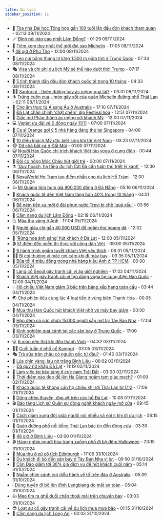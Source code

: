 ```yaml
---
title: Du lịch
sidebar_position: 11
---
```


<!-- vnexpress-du-lich:START -->
- 💂 [Tòa nhà Đại học Tổng hợp gần 100 tuổi lần đầu đón khách tham quan](https://vnexpress.net/toa-nha-dai-hoc-tong-hop-gan-100-tuoi-lan-dau-don-khach-tham-quan-4813819.html) - 02:13 09/11/2024
- 🪄 [Đỉnh núi nào cao nhất Lâm Đồng?](https://vnexpress.net/dinh-nui-nao-cao-nhat-lam-dong-4812769.html) - 01:29 09/11/2024
- 🦅 [Tiệm kem duy nhất thế giới đạt sao Michelin](https://vnexpress.net/tiem-kem-duy-nhat-the-gioi-dat-sao-michelin-4813610.html) - 17:05 08/11/2024
- 🕴 [48 giờ ở Phú Thọ](https://vnexpress.net/48-gio-o-phu-tho-4813134.html) - 12:00 08/11/2024
- 👀 [Leo núi bằng thang lơ lửng 1.500 m giữa trời ở Trung Quốc](https://vnexpress.net/leo-nui-bang-thang-lo-lung-1-500-m-giua-troi-o-trung-quoc-4813658.html) - 07:34 08/11/2024
- 🎭 [Visa và chi phí du lịch Mỹ sẽ thế nào dưới thời Trump](https://vnexpress.net/visa-va-chi-phi-du-lich-my-se-the-nao-duoi-thoi-trump-4813170.html) - 07:17 08/11/2024
- 🦒 [5 tỉnh thành dẫn đầu đón khách quốc tế trong 10 tháng](https://vnexpress.net/5-tinh-thanh-dan-dau-don-khach-quoc-te-trong-10-thang-4813311.html) - 04:33 08/11/2024
- 👨‍🏫 [Santorini - thiên đường hay ác mộng quá tải?](https://vnexpress.net/santorini-thien-duong-hay-ac-mong-qua-tai-4813458.html) - 03:01 08/11/2024
- ⚗️ [Trứng cuộn cua - món gây sốt của quán Michelin đường phố Thái Lan](https://vnexpress.net/trung-cuon-cua-mon-gay-sot-cua-quan-michelin-duong-pho-thai-lan-4812781.html) - 02:11 08/11/2024
- 🥸 [Chợ ẩm thực từ Á sang Âu ở Australia](https://vnexpress.net/cho-am-thuc-tu-a-sang-au-o-australia-4811135.html) - 17:10 07/11/2024
- 🤠 [Đà Lạt chấn chỉnh &#39;chặt chém&#39; dịp Festival hoa](https://vnexpress.net/da-lat-chan-chinh-chat-chem-dip-festival-hoa-4804452.html) - 12:51 07/11/2024
- 🚀 [Giấc mơ Pháp thành ác mộng với khách Mỹ](https://vnexpress.net/giac-mo-phap-thanh-ac-mong-voi-khach-my-4813214.html) - 12:00 07/11/2024
- 💻 [Vietjet ưu đãi vé 0 đồng ngày 11/11](https://vnexpress.net/vietjet-uu-dai-ve-0-dong-ngay-11-11-4813270.html) - 07:00 07/11/2024
- 💼 [Ca sĩ Orange gợi ý 5 nhà hàng đáng thử tại Singapore](https://vnexpress.net/ca-si-orange-goi-y-5-nha-hang-dang-thu-tai-singapore-4805194.html) - 04:00 07/11/2024
- 🤡 [10 điều khách Mỹ ước biết sớm khi tới Việt Nam](https://vnexpress.net/10-dieu-khach-my-uoc-biet-som-khi-toi-viet-nam-4812850.html) - 03:23 07/11/2024
- 🐵 [Dỡ chà bắt cá ở Đất Mũi](https://vnexpress.net/do-cha-bat-ca-o-dat-mui-4811896.html) - 01:00 07/11/2024
- 😺 [Người Hàn Quốc chỉ trích khách Việt tập yoga ở cung điện](https://vnexpress.net/nguoi-han-quoc-chi-trich-khach-viet-tap-yoga-o-cung-dien-4812910.html) - 00:44 07/11/2024
- 🌈 [Đồi cỏ hồng Mộc Châu hút giới trẻ](https://vnexpress.net/doi-co-hong-moc-chau-hut-gioi-tre-4811554.html) - 00:00 07/11/2024
- ⚗️ [&#39;Quy hoạch, hạ tầng du lịch Cát Bà cần tuân thủ triết lý xanh&#39;](https://vnexpress.net/quy-hoach-ha-tang-du-lich-cat-ba-can-tuan-thu-triet-ly-xanh-4812650.html) - 12:30 06/11/2024
- 👀 [NovaWorld Ho Tram tạo điểm nhấn cho du lịch Hồ Tràm](https://vnexpress.net/novaworld-ho-tram-tao-diem-nhan-cho-du-lich-ho-tram-4811983.html) - 12:00 06/11/2024
- 👍 [Mì Quảng tôm hùm giá 800.000 đồng ở Đà Nẵng](https://vnexpress.net/mi-quang-tom-hum-gia-800-000-dong-o-da-nang-4810174.html) - 05:16 06/11/2024
- 💄 [Khách quốc tế đến Việt Nam tăng hơn 40% trong 10 tháng](https://vnexpress.net/khach-quoc-te-den-viet-nam-tang-hon-40-trong-10-thang-4812698.html) - 04:51 06/11/2024
- 🥷 [Bể ném tiền xu mới ở đài phun nước Trevi bị chê &#39;quá xấu&#39;](https://vnexpress.net/be-nem-tien-xu-moi-o-dai-phun-nuoc-trevi-bi-che-qua-xau-4812651.html) - 03:56 06/11/2024
- 📝 [Cẩm nang du lịch Lâm Đồng](https://vnexpress.net/cam-nang-du-lich-lam-dong-4807324.html) - 02:18 06/11/2024
- 🌜 [Mùa thu vàng ở Anh](https://vnexpress.net/mua-thu-vang-o-anh-4812257.html) - 17:04 05/11/2024
- 📝 [Người giàu chi gần 40.000 USD để ngắm thú hoang dã](https://vnexpress.net/nguoi-giau-chi-gan-40-000-usd-de-ngam-thu-hoang-da-4812286.html) - 12:02 05/11/2024
- 🧰 [&#39;Rừng hoa ánh sáng&#39; hút khách ở Đà Lạt](https://vnexpress.net/rung-hoa-anh-sang-hut-khach-o-da-lat-4812419.html) - 12:00 05/11/2024
- 🎬 [51 điểm đến miễn thị thực với công dân Việt](https://vnexpress.net/51-diem-den-mien-thi-thuc-voi-cong-dan-viet-4811874.html) - 09:00 05/11/2024
- 🧐 [6 hành trình ngắm tuyết khách Việt yêu thích](https://vnexpress.net/6-hanh-trinh-ngam-tuyet-khach-viet-yeu-thich-4812087.html) - 06:01 05/11/2024
- 👨‍🏫 [Bị coi thường vì mặc gợi cảm khi đi máy bay](https://vnexpress.net/bi-coi-thuong-vi-mac-goi-cam-khi-di-may-bay-4812219.html) - 03:35 05/11/2024
- 🦣 [Bữa tối 4 triệu đồng trong nhà hàng kiểu Anh ở TP HCM](https://vnexpress.net/bua-toi-4-trieu-dong-trong-nha-hang-kieu-anh-o-tp-hcm-4811435.html) - 00:00 05/11/2024
- 🌋 [Làng cổ Seoul gây tranh cãi vì áp giới nghiêm](https://vnexpress.net/lang-co-seoul-gay-tranh-cai-vi-ap-gioi-nghiem-4812004.html) - 17:02 04/11/2024
- 🦄 [Khách Việt gây tranh cãi vì tạo dáng yoga tại cung điện Hàn Quốc](https://vnexpress.net/khach-viet-gay-tranh-cai-vi-tao-dang-yoga-tai-cung-dien-han-quoc-4811598.html) - 12:00 04/11/2024
- 💡 [Hộ chiếu Việt Nam giảm 3 bậc trên bảng xếp hạng toàn cầu](https://vnexpress.net/ho-chieu-viet-nam-giam-3-bac-tren-bang-xep-hang-toan-cau-4811730.html) - 03:44 04/11/2024
- 🌏 [Chợ phiên tiêu cùng lúc 4 loại tiền ở vùng biên Thanh Hóa](https://vnexpress.net/cho-phien-tieu-cung-luc-4-loai-tien-o-vung-bien-thanh-hoa-4811444.html) - 00:05 04/11/2024
- 💂 [Mùa thu Hàn Quốc hút khách Việt nhờ vé máy bay giảm](https://vnexpress.net/mua-thu-han-quoc-hut-khach-viet-nho-ve-may-bay-giam-4810178.html) - 00:00 04/11/2024
- 🤩 [Hộp đêm có sức chứa 15.000 người sắp mở tại Tây Ban Nha](https://vnexpress.net/hop-dem-co-suc-chua-15-000-nguoi-sap-mo-tai-tay-ban-nha-4811662.html) - 17:04 03/11/2024
- 💪 [Kinh nghiệm quá cảnh tại các sân bay ở Trung Quốc](https://vnexpress.net/kinh-nghiem-qua-canh-tai-cac-san-bay-o-trung-quoc-4811188.html) - 17:00 03/11/2024
- 💻 [6 món nên thử khi đến thành Vinh](https://vnexpress.net/6-mon-nen-thu-khi-den-thanh-vinh-4801558.html) - 04:32 03/11/2024
- 🧑‍💻 [Cuối tuần ở phố cổ Kampot](https://vnexpress.net/cuoi-tuan-o-pho-co-kampot-4810931.html) - 03:05 03/11/2024
- 🎭 [Trà sữa trân châu có nguồn gốc từ đâu?](https://vnexpress.net/tra-sua-tran-chau-co-nguon-goc-tu-dau-4811471.html) - 01:40 03/11/2024
- 🧐 [Lúa chín vàng, lau nở trắng Bình Liêu](https://vnexpress.net/lua-chin-vang-lau-no-trang-binh-lieu-4810922.html) - 00:02 03/11/2024
- 💡 [Dã quỳ nở khắp Đà Lạt](https://vnexpress.net/da-quy-no-khap-da-lat-4810633.html) - 11:19 02/11/2024
- 🌊 [Làm việc tại bảo tàng ở cực nam Trái Đất](https://vnexpress.net/lam-viec-tai-bao-tang-o-cuc-nam-trai-dat-4811090.html) - 03:00 02/11/2024
- 🎃 [Thời điểm nào đẹp để lên Hà Giang ngắm tam giác mạch?](https://vnexpress.net/thoi-diem-nao-dep-de-len-ha-giang-ngam-tam-giac-mach-4810996.html) - 01:00 02/11/2024
- 🧠 [Khách quốc tế không cần hộ chiếu khi rời Thái Lan từ 1/12](https://vnexpress.net/khach-quoc-te-khong-can-ho-chieu-khi-roi-thai-lan-tu-1-12-4811214.html) - 17:06 01/11/2024
- 💄 [Dừng chèo thuyền, đạp vịt trên các hồ Đà Lạt](https://vnexpress.net/dung-cheo-thuyen-dap-vit-tren-cac-ho-da-lat-4810976.html) - 10:08 01/11/2024
- 🎬 [Bảo tàng Lịch sử Quân sự đông nghịt khách ngày mở cửa](https://vnexpress.net/bao-tang-lich-su-quan-su-dong-nghit-khach-ngay-mo-cua-4811122.html) - 09:45 01/11/2024
- 🐻 [Cách giảm xung đột giữa người nói nhiều và nói ít khi đi du lịch](https://vnexpress.net/cach-giam-xung-dot-giua-nguoi-noi-nhieu-va-noi-it-khi-di-du-lich-4810892.html) - 06:15 01/11/2024
- 🌝 [Quán đường phố nổi tiếng Thái Lan bác tin đồn đóng cửa](https://vnexpress.net/quan-duong-pho-noi-tieng-thai-lan-bac-tin-don-dong-cua-4810260.html) - 03:30 01/11/2024
- 🤩 [48 giờ ở Bình Liêu](https://vnexpress.net/48-gio-o-binh-lieu-4810528.html) - 03:00 01/11/2024
- 🎬 [Hàng nghìn người hóa trang xuống phố đi bộ đêm Halloween](https://vnexpress.net/hang-nghin-nguoi-hoa-trang-xuong-pho-di-bo-dem-halloween-4810831.html) - 23:15 31/10/2024
- 🦩 [Mùa thu ở xứ cổ tích Edinburgh](https://vnexpress.net/mua-thu-o-xu-co-tich-edinburgh-4810550.html) - 17:06 31/10/2024
- 🦍 [Du khách đi bộ đến sân bay ở Tây Ban Nha vì lụt](https://vnexpress.net/du-khach-di-bo-den-san-bay-o-tay-ban-nha-vi-lut-4810723.html) - 09:50 31/10/2024
- 👀 [Côn Đảo giảm tới 30% giá dịch vụ để hút khách cuối năm](https://vnexpress.net/con-dao-giam-toi-30-gia-dich-vu-de-hut-khach-cuoi-nam-4808309.html) - 05:14 31/10/2024
- 🧰 [Ngắm chim cánh cụt diễu hành về tổ trên đảo ở Australia](https://vnexpress.net/ngam-chim-canh-cut-dieu-hanh-ve-to-tren-dao-o-australia-4809841.html) - 05:09 31/10/2024
- 🕯 [Dừng tuyến đi bộ lên đỉnh Langbiang do mất an toàn](https://vnexpress.net/dung-tuyen-di-bo-len-dinh-langbiang-do-mat-an-toan-4810629.html) - 05:04 31/10/2024
- 👍 [Mẹo tìm ra ghế duỗi chân thoải mái trên chuyến bay](https://vnexpress.net/meo-tim-ra-ghe-duoi-chan-thoai-mai-tren-chuyen-bay-4810404.html) - 03:03 31/10/2024
- 😎 [Loạt sự cố gây tranh cãi về du lịch mùa mưa bão](https://vnexpress.net/loat-su-co-gay-tranh-cai-ve-du-lich-mua-mua-bao-4809786.html) - 01:15 31/10/2024
- 🐘 [Cẩm nang du lịch Long An](https://vnexpress.net/cam-nang-du-lich-long-an-4796307.html) - 00:03 31/10/2024<!-- vnexpress-du-lich:END -->

